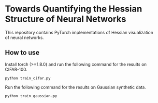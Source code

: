 # Towards Quantifying the Hessian Structure of Neural Networks
This repository contains PyTorch implementations of Hessian visualization of neural networks. 

## How to use 

Install torch (>=1.8.0) and run the following command for the results on CIFAR-100.

```
python train_cifar.py
```

Run the following command for the results on Gaussian synthetic data.

```
python train_gaussian.py
```


